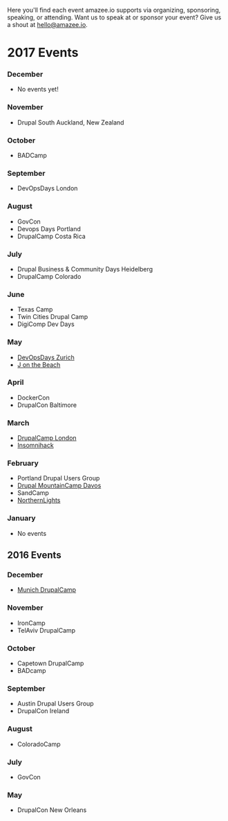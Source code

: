 Here you'll find each event amazee.io supports via organizing, sponsoring, speaking, or attending. Want us to speak at or sponsor your event? Give us a shout at hello@amazee.io.
# 2017 Events
### December
* No events yet!

### November
* Drupal South Auckland, New Zealand

### October
* BADCamp

### September
* DevOpsDays London

### August
* GovCon
* Devops Days Portland
* DrupalCamp Costa Rica

### July
* Drupal Business & Community Days Heidelberg
* DrupalCamp Colorado

### June
* Texas Camp
* Twin Cities Drupal Camp
* DigiComp Dev Days

### May
* [DevOpsDays Zurich](https://www.devopsdays.org/events/2017-zurich/)
* [J on the Beach](https://jonthebeach.com/)

### April
* DockerCon
* DrupalCon Baltimore

### March
* [DrupalCamp London](http://drupalcamp.london/)
* [Insomnihack](https://insomnihack.ch/)

### February
* Portland Drupal Users Group
* [Drupal MountainCamp Davos](http://drupalmountaincamp.ch/)
* SandCamp
* [NorthernLights](https://dcnlights.drupal.is/)

### January
* No events

## 2016 Events
### December
* [Munich DrupalCamp](http://dcmuc16.drupalcamp.de/)

### November
* IronCamp
* TelAviv DrupalCamp

### October
* Capetown DrupalCamp
* BADcamp

### September
* Austin Drupal Users Group
* DrupalCon Ireland

### August
* ColoradoCamp

### July
* GovCon

### May
* DrupalCon New Orleans
